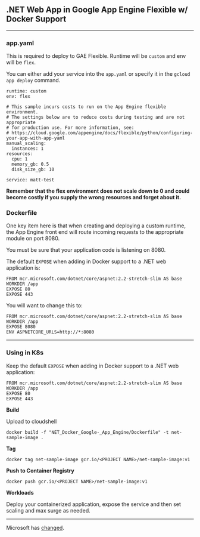 ## .NET Web App in Google App Engine Flexible w/ Docker Support

___

### app.yaml

This is required to deploy to GAE Flexible. Runtime will be `custom` and env will be `flex`.

You can either add your service into the `app.yaml` or specify it in the `gcloud app deploy` command.

```
runtime: custom
env: flex

# This sample incurs costs to run on the App Engine flexible environment. 
# The settings below are to reduce costs during testing and are not appropriate
# for production use. For more information, see:
# https://cloud.google.com/appengine/docs/flexible/python/configuring-your-app-with-app-yaml
manual_scaling:
  instances: 1
resources:
  cpu: 1
  memory_gb: 0.5
  disk_size_gb: 10

service: matt-test
```

**Remember that the flex environment does not scale down to 0 and could become costly if you supply the wrong resources and forget about it.**

### Dockerfile

One key item here is that when creating and deploying a custom runtime, the App Engine front end will route incoming requests to the appropriate module on port 8080. 

You must be sure that your application code is listening on 8080.

The default `EXPOSE` when adding in Docker support to a .NET web application is:

```
FROM mcr.microsoft.com/dotnet/core/aspnet:2.2-stretch-slim AS base
WORKDIR /app
EXPOSE 80
EXPOSE 443
```

You will want to change this to:

```
FROM mcr.microsoft.com/dotnet/core/aspnet:2.2-stretch-slim AS base
WORKDIR /app
EXPOSE 8080
ENV ASPNETCORE_URLS=http://*:8080
```

___

### Using in K8s

Keep the default `EXPOSE` when adding in Docker support to a .NET web application:

```
FROM mcr.microsoft.com/dotnet/core/aspnet:2.2-stretch-slim AS base
WORKDIR /app
EXPOSE 80
EXPOSE 443
```

**Build**

Upload to cloudshell

`docker build -f "NET_Docker_Google-_App_Engine/Dockerfile" -t net-sample-image .`

**Tag**

`docker tag net-sample-image gcr.io/<PROJECT NAME>/net-sample-image:v1`

**Push to Container Registry**

`docker push gcr.io/<PROJECT NAME>/net-sample-image:v1`

**Workloads**

Deploy your containerized application, expose the service and then set scaling and max surge as needed.

___

Microsoft has [changed](https://twitter.com/Code_Munkee/status/1172665448904548352?s=20 "changed").
